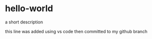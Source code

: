 # hello-world
a short description


this line was added using vs code then committed to my github branch